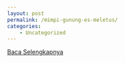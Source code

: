 ```yaml
---
layout: post
permalink: /mimpi-gunung-es-meletus/
categories:
    - Uncategorized
---
```


[Baca Selengkapnya](/03)